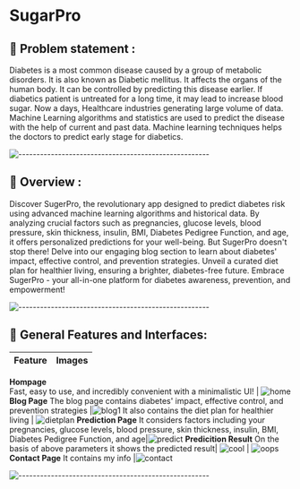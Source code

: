 # SugarPro

## 📝 Problem statement :
Diabetes is a most common disease caused by a group of metabolic disorders. It is also known as Diabetic mellitus. It affects the organs of the human body. It can be controlled by predicting this disease earlier. If diabetics patient is untreated for a long time, it may lead to increase blood sugar. Now a days, Healthcare industries generating large volume of data. Machine Learning algorithms and statistics are used to predict the disease with the help of current and past data. Machine learning techniques helps the doctors
to predict early stage for diabetics. 

![-----------------------------------------------------](https://raw.githubusercontent.com/andreasbm/readme/master/assets/lines/rainbow.png)

## 🚩 Overview :
Discover SugerPro, the revolutionary app designed to predict diabetes risk using advanced machine learning algorithms and historical data. By analyzing crucial factors such as pregnancies, glucose levels, blood pressure, skin thickness, insulin, BMI, Diabetes Pedigree Function, and age, it offers personalized predictions for your well-being. But SugerPro doesn't stop there! Delve into our engaging blog section to learn about diabetes' impact, effective control, and prevention strategies. Unveil a curated diet plan for healthier living, ensuring a brighter, diabetes-free future. Embrace SugerPro - your all-in-one platform for diabetes awareness, prevention, and empowerment!
 
![-----------------------------------------------------](https://raw.githubusercontent.com/andreasbm/readme/master/assets/lines/rainbow.png)

## 🚩 General Features and Interfaces:
Feature | Images
------------ | -------------
 **Hompage**  
 Fast, easy to use, and incredibly convenient with a minimalistic UI! | ![home](https://github.com/piyushmehar/SugarPro/assets/80638299/a6e2d52b-0f59-4d08-ae2d-4da724cabcf5)
 **Blog Page** 
The blog page contains diabetes' impact, effective control, and prevention strategies |![blog1](https://github.com/piyushmehar/SugarPro/assets/80638299/82c72c3b-f645-4a2c-8845-87ee8a225d73)
It also contains the diet plan for healthier living | ![dietplan](https://github.com/piyushmehar/SugarPro/assets/80638299/bad4911d-509a-4324-9deb-fc62e8ab5570)
**Prediction Page**
It considers factors including your pregnancies, glucose levels, blood pressure, skin thickness, insulin, BMI, Diabetes Pedigree Function, and age|![predict](https://github.com/piyushmehar/SugarPro/assets/80638299/bcfbd8f1-86e1-4f8e-b70c-b4144a06ee48)
**Predicition Result**
On the basis of above parameters it shows the predicted result| ![cool](https://github.com/piyushmehar/SugarPro/assets/80638299/c6355b38-f80a-4d00-a7fe-835a18cf804e)
 | ![oops](https://github.com/piyushmehar/SugarPro/assets/80638299/5c160faf-6e2d-4c58-bc8e-b156ef766745)
**Contact Page**
It contains my info |![contact](https://github.com/piyushmehar/SugarPro/assets/80638299/3114050e-fdc8-478d-a68b-d1b45d0a6507)

![-----------------------------------------------------](https://raw.githubusercontent.com/andreasbm/readme/master/assets/lines/rainbow.png)

